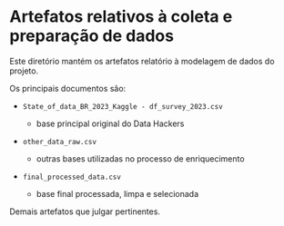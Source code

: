 # Artefatos relativos à coleta e preparação de dados

Este diretório mantém os artefatos relatório à modelagem de dados do projeto. 

Os principais documentos são:

* `State_of_data_BR_2023_Kaggle - df_survey_2023.csv`
	* base principal original do Data Hackers

* `other_data_raw.csv`
	* outras bases utilizadas no processo de enriquecimento

* `final_processed_data.csv`
  * base final processada, limpa e selecionada
	
Demais artefatos que julgar pertinentes.
